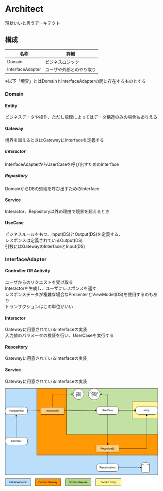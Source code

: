 # Architect

現状いいと思うアーキテクト


## 構成

|名称|詳細|
|---|---|
|Domain|ビジネスロジック|
|InterfaceAdapter|ユーザや外部とのやり取り|

※以下「境界」とはDomainとInterfaceAdapterの間に存在するものとする

### Domain

#### Entity

ビジネスデータや操作、ただし規模によってはデータ構造のみの場合もありえる

#### Gateway

境界を越えるときはGatewayにInterfaceを定義する

##### Interactor

InterfaceAdapterからUserCaseを呼び出すためのInterface

##### Repository

DomainからDBの処理を呼び出すためのInterface

#### Service

Interactor、Repository以外の理由で境界を超えるとき

#### UseCase

ビジネスルールをもつ、Input(DS)とOutput(DS)を定義する、<br />
レスポンスは定義されているOutput(DS)<br />
引数にはGatewayのInterfaceとInput(DS)

### InterfaceAdapter

#### Controller OR Activity

ユーザからのリクエストを受け取る<br />
Interactorを生成し、ユーザにレスポンスを返す<br />
レスポンスデータが複雑な場合なPresenterとViewModel(DS)を使用するのもあり<br />
トランザクションはこの単位がいい

#### Interactor

Gatewayに用意されているInterfaceの実装<br />
入力値のパラメータの検証を行い、UserCaseを実行する

#### Repository

Gatewayに用意されているInterfaceの実装

#### Service

Gatewayに用意されているInterfaceの実装

<img src="/Architect.png" alt="イメージ">